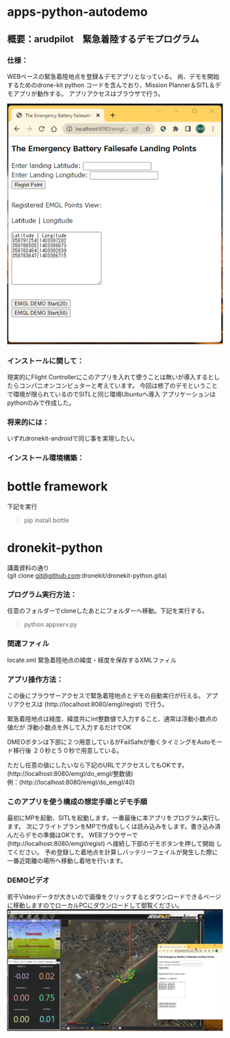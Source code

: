 # apps-python-autodemo
## 概要：arudpilot　緊急着陸するデモプログラム

### 仕様：
WEBベースの緊急着陸地点を登録＆デモアプリとなっている。
尚、デモを開始するためのdrone-kit python コードを含んでおり、Mission Planner＆SITL＆デモアプリが動作する。
アプリアクセスはブラウザで行う。

![App WEB TOP](https://github.com/HidyMarsh/apps-python-autodemo/blob/master/img/appserv2.png)

### インストールに関して：
現実的にFlight Controllerにこのアプリを入れて使うことは無いが導入するとしたらコンパニオンコンピュターと考えています。
今回は修了のデモということで環境が限られているのでSITLと同じ環境Ubuntuへ導入
アプリケーションはpythonのみで作成した。

### 将来的には：
いずれdronekit-androidで同じ事を実現したい。 

### インストール環境構築：
# bottle framework
下記を実行
> pip  install  bottle
# dronekit-python
講義資料の通り<br>
(git clone git@github.com:dronekit/dronekit-python.gita)

### プログラム実行方法：
任意のフォルダーでcloneしたあとにフォルダーへ移動。下記を実行する。
>  python appserv.py

### 関連ファィル
locate.xml  緊急着陸地点の緯度・経度を保存するXMLファィル

### アプリ操作方法：
この後にブラウザーアクセスで緊急着陸地点とデモの自動実行が行える。
アプリアクセスは (http://localhost:8080/emgl/regist) で行う。

緊急着陸地点は経度、緯度共にint整数値で入力すること、通常は浮動小数点の値だが
浮動小数点を外して入力するだけでOK

DMEOボタンは下部に２つ用意しているがFailSafeが働くタイミングをAutoモード移行後
２０秒と５０秒で用意している。

ただし任意の値にしたいなら下記のURLでアクセスしてもOKです。
(http://localhost:8080/emgl/do_emgl/整数値)<br>
例：(http://localhost:8080/emgl/do_emgl/40)

### このアプリを使う構成の想定手順とデモ手順
最初にMPを起動、SITLを起動します。一番最後に本アプリをプログラム実行します。
次にフライトプランをMPで作成もしくは読み込みをします。書き込み済んだらデモの準備はOKです。
WEBブラウザーで (http://localhost:8080/emgl/regist) へ接続し下部のデモボタンを押して開始
してください。
予め登録した着地点を計算しバッテリーフェイルが発生した際に一番近距離の場所へ移動し着地を行います。

### DEMOビデオ
若干Videoデータが大きいので画像をクリックするとダウンロードできるページに移動しますのでローカルPCにダウンロードして御覧ください。
[![Application Demo](https://github.com/HidyMarsh/apps-python-autodemo/blob/master/img/apps-start-img.png)](https://github.com/HidyMarsh/apps-python-autodemo/blob/master/video/apps-demo-video.mp4)
